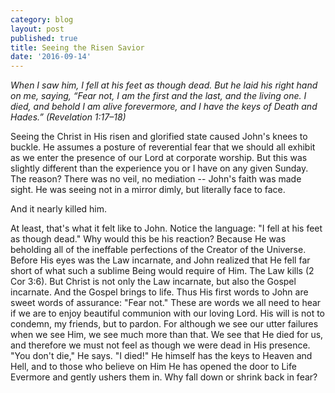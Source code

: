 ```yaml
---
category: blog
layout: post
published: true
title: Seeing the Risen Savior
date: '2016-09-14'
---
```

_When I saw him, I fell at his feet as though dead. But he laid his right hand on me, saying, “Fear not, I am the first and the last, and the living one. I died, and behold I am alive forevermore, and I have the keys of Death and Hades.”
(Revelation 1:17–18)_

Seeing the Christ in His risen and glorified state caused John's knees to buckle. He assumes a posture of reverential fear that we should all exhibit as we enter the presence of our Lord at corporate worship. But this was slightly different than the experience you or I have on any given Sunday. The reason? There was no veil, no mediation -- John's faith was made sight. He was seeing not in a mirror dimly, but literally face to face.

And it nearly killed him.

At least, that's what it felt like to John. Notice the language: "I fell at his feet as though dead." Why would this be his reaction? Because He was beholding all of the ineffable perfections of the Creator of the Universe. Before His eyes was the Law incarnate, and John realized that He fell far short of what such a sublime Being would require of Him. The Law kills (2 Cor 3:6). But Christ is not only the Law incarnate, but also the Gospel incarnate. And the Gospel brings to life. Thus His first words to John are sweet words of assurance: "Fear not." These are words we all need to hear if we are to enjoy beautiful communion with our loving Lord. His will is not to condemn, my friends, but to pardon. For although we see our utter failures when we see Him, we see much more than that. We see that He died for us, and therefore we must not feel as though we were dead in His presence. "You don't die," He says. "I died!" He himself has the keys to Heaven and Hell, and to those who believe on Him He has opened the door to Life Evermore and gently ushers them in. Why fall down or shrink back in fear?
